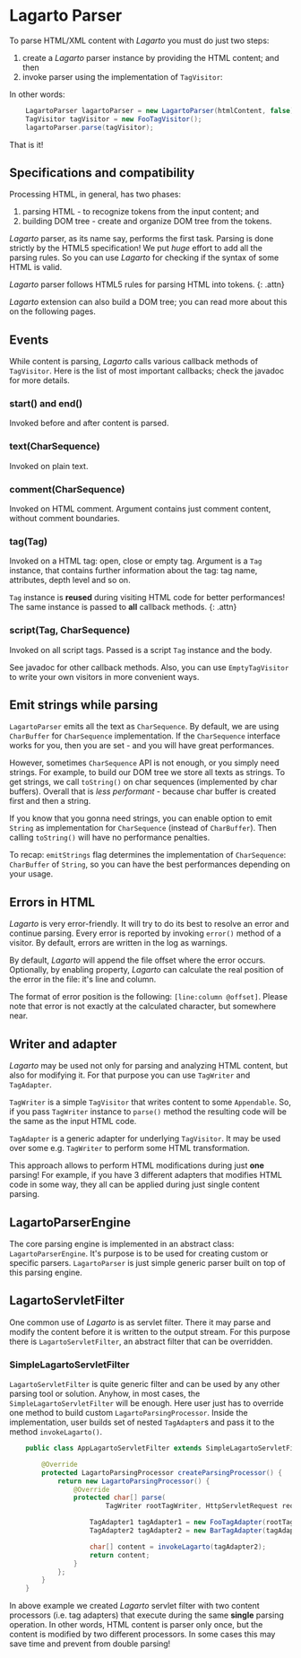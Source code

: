 # Lagarto Parser

To parse HTML/XML content with *Lagarto* you must do just two steps:

1.  create a *Lagarto* parser instance by providing the HTML content; and then
2.  invoke parser using the implementation of `TagVisitor`\:

In other words:

~~~~~ java
    LagartoParser lagartoParser = new LagartoParser(htmlContent, false);
    TagVisitor tagVisitor = new FooTagVisitor();
    lagartoParser.parse(tagVisitor);
~~~~~

That is it!

## Specifications and compatibility

Processing HTML, in general, has two phases:

1. parsing HTML - to recognize tokens from the input content; and
2. building DOM tree - create and organize DOM tree from the tokens.

*Lagarto* parser, as its name say, performs the first task.
Parsing is done strictly by the HTML5 specification! We put _huge_
effort to add all the parsing rules. So you can use *Lagarto* for
checking if the syntax of some HTML is valid.

*Lagarto* parser follows HTML5 rules for parsing HTML into tokens.
{: .attn}

*Lagarto* extension can also build a DOM tree; you can read more
about this on the following pages.

## Events

While content is parsing, *Lagarto* calls various callback methods of
`TagVisitor`. Here is the list of most important callbacks; check the
javadoc for more details.

### start() and end()

Invoked before and after content is parsed.

### text(CharSequence)

Invoked on plain text.

### comment(CharSequence)

Invoked on HTML comment. Argument contains just comment content, without
comment boundaries.

### tag(Tag)

Invoked on a HTML tag: open, close or empty tag. Argument is a `Tag`
instance, that contains further information about the tag: tag name,
attributes, depth level and so on.

`Tag` instance is **reused** during visiting HTML code for better
performances! The same instance is passed to **all** callback methods.
{: .attn}

### script(Tag, CharSequence)

Invoked on all script tags. Passed is a script `Tag` instance and the
body.

See javadoc for other callback methods. Also, you can use
`EmptyTagVisitor` to write your own visitors in more convenient ways.

## Emit strings while parsing

`LagartoParser` emits all the text as `CharSequence`. By default, we are
using `CharBuffer` for `CharSequence` implementation. If the `CharSequence`
interface works for you, then you are set - and you will have great performances.

However, sometimes `CharSequence` API is not enough, or you simply need strings.
For example, to build our DOM tree we store all texts as strings. To get strings,
we call `toString()` on char sequences (implemented by char buffers). Overall
that is _less performant_ - because char buffer is created first and then a string.

If you know that you gonna need strings, you can enable option to emit `String`
as implementation for `CharSequence` (instead of `CharBuffer`).
Then calling `toString()` will have no performance penalties.

To recap: `emitStrings` flag determines the implementation of `CharSequence`:
`CharBuffer` of `String`, so you can have the best performances depending on
your usage.

## Errors in HTML

*Lagarto* is very error-friendly. It will try to do its best to resolve
an error and continue parsing. Every error is reported by invoking
`error()` method of a visitor. By default, errors are written in the log
as warnings.

By default, *Lagarto* will append the file offset where the error
occurs. Optionally, by enabling property, *Lagarto* can calculate the
real position of the error in the file: it's line and column.

The format of error position is the following: `[line:column @offset]`.
Please note that error is not exactly at the calculated character, but
somewhere near.

## Writer and adapter

*Lagarto* may be used not only for parsing and analyzing HTML content,
but also for modifying it. For that purpose you can use `TagWriter` and
`TagAdapter`.

`TagWriter` is a simple `TagVisitor` that writes content to some
`Appendable`. So, if you pass `TagWriter` instance to `parse()` method
the resulting code will be the same as the input HTML code.

`TagAdapter` is a generic adapter for underlying `TagVisitor`. It may be
used over some e.g. `TagWriter` to perform some HTML transformation.

This approach allows to perform HTML modifications during just **one**
parsing! For example, if you have 3 different adapters that modifies
HTML code in some way, they all can be applied during just single
content parsing.

## LagartoParserEngine

The core parsing engine is implemented in an abstract class:
`LagartoParserEngine`. It's purpose is to be used for creating custom
or specific parsers. `LagartoParser` is just simple generic parser built
on top of this parsing engine.

## LagartoServletFilter

One common use of *Lagarto* is as servlet filter. There it may parse and
modify the content before it is written to the output stream. For this
purpose there is `LagartoServletFilter`, an abstract filter that can be
overridden.

### SimpleLagartoServletFilter

`LagartoServletFilter` is quite generic filter and can be used by any
other parsing tool or solution. Anyhow, in most cases, the
`SimpleLagartoServletFilter` will be enough. Here user just has to
override one method to build custom `LagartoParsingProcessor`. Inside
the implementation, user builds set of nested `TagAdapter`s and pass it
to the method `invokeLagarto()`.

~~~~~ java
    public class AppLagartoServletFilter extends SimpleLagartoServletFilter {

    	@Override
    	protected LagartoParsingProcessor createParsingProcessor() {
    		return new LagartoParsingProcessor() {
    			@Override
    			protected char[] parse(
                        TagWriter rootTagWriter, HttpServletRequest request) {

    				TagAdapter1 tagAdapter1 = new FooTagAdapter(rootTagWriter);
    				TagAdapter2 tagAdapter2 = new BarTagAdapter(tagAdapter1, request);

    				char[] content = invokeLagarto(tagAdapter2);
    				return content;
    			}
    		};
    	}
    }
~~~~~

In above example we created *Lagarto* servlet filter with two content
processors (i.e. tag adapters) that execute during the same **single**
parsing operation. In other words, HTML content is parser only once, but
the content is modified by two different processors. In some cases this
may save time and prevent from double parsing!
